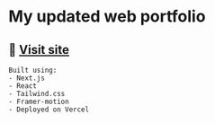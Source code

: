 # My updated web portfolio
## 🔗 [Visit site](https://abigailkayeunating.vercel.app)
```
Built using:
- Next.js
- React
- Tailwind.css
- Framer-motion 
- Deployed on Vercel
```
